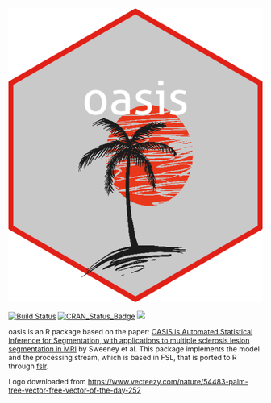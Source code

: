 
![Sticker](sticker.png)


[![Build Status](https://travis-ci.org/emsweene/oasis.svg?branch=master)](https://travis-ci.org/emsweene/oasis)
[![CRAN_Status_Badge](http://www.r-pkg.org/badges/version/oasis)](http://cran.rstudio.com/web/packages/oasis/index.html)
[![](http://cranlogs.r-pkg.org/badges/grand-total/oasis)](http://cran.rstudio.com/web/packages/oasis/index.html)


oasis is an R package based on the paper: [OASIS is Automated Statistical Inference for Segmentation, with applications to multiple sclerosis lesion segmentation in MRI](http://dx.doi.org/10.1016/j.nicl.2013.03.002) by Sweeney et al.  This package implements the model and the processing stream, which is based in FSL, that is ported to R through [fslr](https://journal.r-project.org/archive/2015-1/muschelli-sweeney-lindquist-etal.pdf).




Logo downloaded from https://www.vecteezy.com/nature/54483-palm-tree-vector-free-vector-of-the-day-252